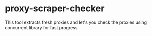 # proxy-scraper-checker
This tool extracts fresh proxies and let's you check the proxies using concurrent library for fast progress
